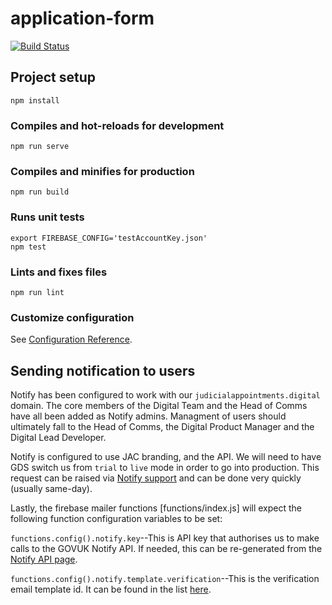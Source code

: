 # application-form

[![Build Status](https://travis-ci.org/JudicialAppointmentsCommission/application-form.svg?branch=master)](https://travis-ci.org/JudicialAppointmentsCommission/application-form)

## Project setup
```
npm install
```

### Compiles and hot-reloads for development
```
npm run serve
```

### Compiles and minifies for production
```
npm run build
```

### Runs unit tests

```
export FIREBASE_CONFIG='testAccountKey.json'
npm test
```

### Lints and fixes files
```
npm run lint
```

### Customize configuration
See [Configuration Reference](https://cli.vuejs.org/config/).

## Sending notification to users

Notify has been configured to work with our `judicialappointments.digital` domain.
The core members of the Digital Team and the Head of Comms have
all been added as Notify admins.  Managment of users should ultimately
fall to the Head of Comms, the Digital Product Manager and the Digital
Lead Developer.

Notify is configured to use JAC branding, and the API. We will need to
have GDS switch us from `trial` to `live` mode in order
to go into production.  This request can be raised via [Notify
support](https://www.notifications.service.gov.uk/support) and can be
done very quickly (usually same-day).

Lastly, the firebase mailer functions [functions/index.js] will expect
the following function configuration variables to be set:

`functions.config().notify.key`--This is API key that authorises us to
make calls to the GOVUK Notify API.  If needed, this can be re-generated
from the [Notify API
page](https://www.notifications.service.gov.uk/services/0abe6c8e-0b87-4cde-9493-5da4921ccc53/api/keys).

`functions.config().notify.template.verification`--This is the
verification email template id. It can be found in the list
[here](https://www.notifications.service.gov.uk/services/0abe6c8e-0b87-4cde-9493-5da4921ccc53/templates).



